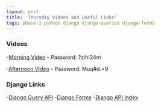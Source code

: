 ```yaml
---
layout: post
title: 'Thursday Videos and Useful Links'
tags: phase-2 python django django-queries django-forms
---
```



### Videos
-[Morning Video](https://us02web.zoom.us/rec/share/LPrdnezXS1hQe_reXNscVnvLFakgnA1o3xPu_3X8iwICpEP5Ml1K40KasjXxhWpe.hExk0JdeoaWRNGbd)
	- Password: ?zih!24m

-[Afternoon Video](https://us02web.zoom.us/rec/share/z6BvpH1fTPcs0edxRSFp5H--R_7IhPFSTuf8XtumzSGW2I6zlIRHXZB_JMRzNLOO.rTX3fI7xQhtu_7sM)
	- Password: Muq#d.=9
	


### Django Links
-[Django Query API](https://docs.djangoproject.com/en/3.1/topics/db/queries/)
-[Django Forms](https://docs.djangoproject.com/en/3.1/ref/forms/api/)
-[Django API Index](https://docs.djangoproject.com/en/3.1/ref/)
